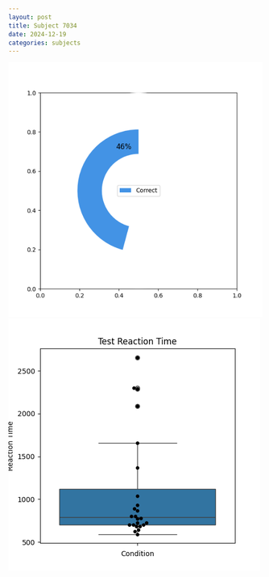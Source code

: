 ```yaml
---
layout: post
title: Subject 7034
date: 2024-12-19
categories: subjects
---
```


![](data/7034/run-9/7034_FN_acc_test.png)
![](data/7034/run-9/7034_FN_rt.png)
